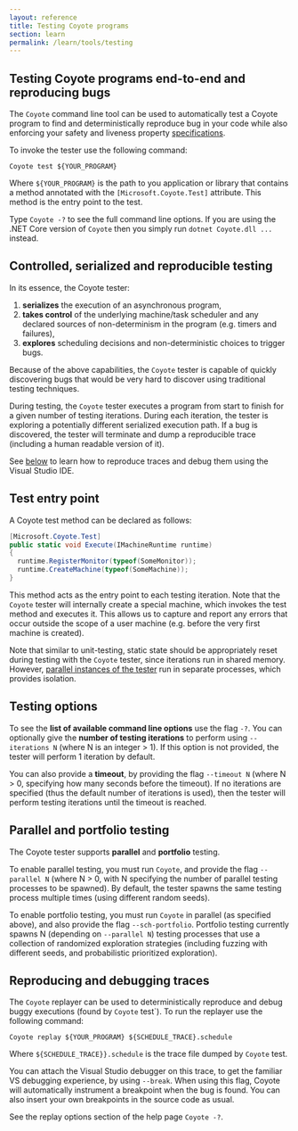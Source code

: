 ```yaml
---
layout: reference
title: Testing Coyote programs
section: learn
permalink: /learn/tools/testing
---
```


## Testing Coyote programs end-to-end and reproducing bugs

The `Coyote` command line tool can be used to automatically test a Coyote program to find and deterministically reproduce bug in your code while also enforcing your safety and liveness property [specifications](/Coyote/learn/specifications/overview).

To invoke the tester use the following command:
```
Coyote test ${YOUR_PROGRAM}
```
Where `${YOUR_PROGRAM}` is the path to you application or library that contains a method annotated with the `[Microsoft.Coyote.Test]` attribute. This method is the entry point to the test.

Type `Coyote -?` to see the full command line options.  If you are using the .NET Core version of `Coyote` then you simply run `dotnet Coyote.dll ...` instead.

## Controlled, serialized and reproducible testing

In its essence, the Coyote tester:
 1. **serializes** the execution of an asynchronous program,
 2. **takes control** of the underlying machine/task scheduler and any declared sources of non-determinism in the program (e.g. timers and failures),
 3. **explores** scheduling decisions and non-deterministic choices to trigger bugs.

Because of the above capabilities, the `Coyote` tester is capable of quickly discovering bugs that would be very hard to discover using traditional testing techniques.

During testing, the `Coyote` tester executes a program from start to finish for a given number of testing iterations. During each iteration, the tester is exploring a potentially different serialized execution path. If a bug is discovered, the tester will terminate and dump a reproducible trace (including a human readable version of it).

See [below](#reproducing-and-debugging-traces) to learn how to reproduce traces and debug them using the Visual Studio IDE.

## Test entry point

A Coyote test method can be declared as follows:

```c#
[Microsoft.Coyote.Test]
public static void Execute(IMachineRuntime runtime)
{
  runtime.RegisterMonitor(typeof(SomeMonitor));
  runtime.CreateMachine(typeof(SomeMachine));
}
```

This method acts as the entry point to each testing iteration. Note that the `Coyote` tester will internally create a special machine, which invokes the test method and executes it. This allows us to capture and report any errors that occur outside the scope of a user machine (e.g. before the very first machine is created).

Note that similar to unit-testing, static state should be appropriately reset during testing with the `Coyote` tester, since iterations run in shared memory. However, [parallel instances of the tester](#parallel-and-portfolio-testing) run in separate processes, which provides isolation.

## Testing options

To see the **list of available command line options** use the flag `-?`.  You can optionally give the **number of testing iterations** to perform using `--iterations N` (where N is an integer > 1). If this option is not provided, the tester will perform 1 iteration by default.

You can also provide a **timeout**, by providing the flag `--timeout N` (where N > 0, specifying how many seconds before the timeout). If no iterations are specified (thus the default number of iterations is used), then the tester will perform testing iterations until the timeout is reached.

## Parallel and portfolio testing

The Coyote tester supports **parallel** and **portfolio** testing.

To enable parallel testing, you must run `Coyote`, and provide the flag `--parallel N` (where N > 0, with N specifying the number of parallel testing processes to be spawned). By default, the tester spawns the same testing process multiple times (using different random seeds).

To enable portfolio testing, you must run `Coyote` in parallel (as specified above), and also provide the flag `--sch-portfolio`. Portfolio testing currently spawns N (depending on `--parallel N`) testing processes that use a collection of randomized exploration strategies (including fuzzing with different seeds, and probabilistic prioritized exploration).

## Reproducing and debugging traces

The `Coyote` replayer can be used to deterministically reproduce and debug buggy executions (found by `Coyote` test`). To run the replayer use the following command:
```
Coyote replay ${YOUR_PROGRAM} ${SCHEDULE_TRACE}.schedule
```
Where `${SCHEDULE_TRACE}}.schedule` is the trace file dumped by `Coyote` test.

You can attach the Visual Studio debugger on this trace, to get the familiar VS debugging experience, by using `--break`. When using this flag, Coyote will automatically instrument a breakpoint when the bug is found. You can also insert your own breakpoints in the source code as usual.

See the replay options section of the help page `Coyote -?`.
